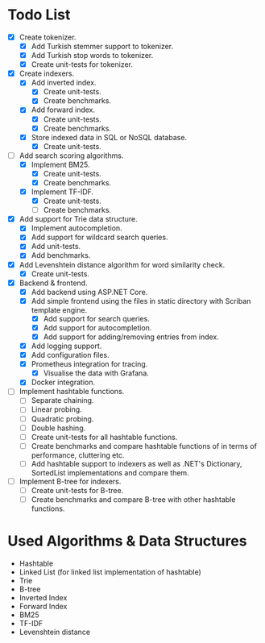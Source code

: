 # Todo List

- [x] Create tokenizer.
    - [x] Add Turkish stemmer support to tokenizer.
    - [x] Add Turkish stop words to tokenizer.
    - [x] Create unit-tests for tokenizer.
- [x] Create indexers.
    - [x] Add inverted index.
      - [x] Create unit-tests.
      - [x] Create benchmarks.
    - [x] Add forward index.
      - [x] Create unit-tests.
      - [x] Create benchmarks.
    - [x] Store indexed data in SQL or NoSQL database.
      - [x] Create unit-tests.
- [ ] Add search scoring algorithms.
  - [x] Implement BM25.
    - [X] Create unit-tests.
    - [x] Create benchmarks.
  - [x] Implement TF-IDF.
    - [x] Create unit-tests.
    - [ ] Create benchmarks.
- [x] Add support for Trie data structure.
  - [x] Implement autocompletion.
  - [x] Add support for wildcard search queries.
  - [x] Add unit-tests.
  - [x] Add benchmarks.
- [x] Add Levenshtein distance algorithm for word similarity check.
  - [x] Create unit-tests.
- [x] Backend & frontend.
  - [x] Add backend using ASP.NET Core.
  - [x] Add simple frontend using the files in static directory with Scriban template engine.
    - [x] Add support for search queries.
    - [x] Add support for autocompletion.
    - [x] Add support for adding/removing entries from index.
  - [x] Add logging support.
  - [x] Add configuration files.
  - [x] Prometheus integration for tracing.
    - [x] Visualise the data with Grafana.
  - [x] Docker integration.
- [ ] Implement hashtable functions.
  - [ ] Separate chaining.
  - [ ] Linear probing.
  - [ ] Quadratic probing.
  - [ ] Double hashing.
  - [ ] Create unit-tests for all hashtable functions.
  - [ ] Create benchmarks and compare hashtable functions of in terms of performance, cluttering etc.
  - [ ] Add hashtable support to indexers as well as .NET's Dictionary, SortedList implementations and compare them.
- [ ] Implement B-tree for indexers.
  - [ ] Create unit-tests for B-tree.
  - [ ] Create benchmarks and compare B-tree with other hashtable functions.

# Used Algorithms & Data Structures

- Hashtable
- Linked List (for linked list implementation of hashtable)
- Trie
- B-tree
- Inverted Index
- Forward Index
- BM25
- TF-IDF
- Levenshtein distance